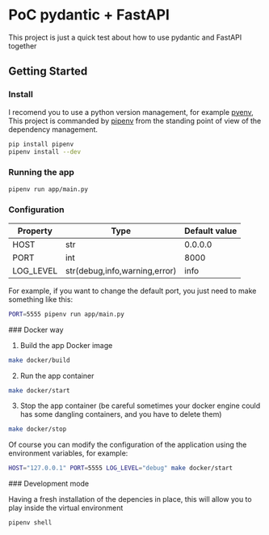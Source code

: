 # PoC pydantic + FastAPI

This project is just a quick test about how to use pydantic and FastAPI together

## Getting Started

### Install

I recomend you to use a python version management, for example [pyenv](https://github.com/pyenv/pyenv), This project is commanded by [pipenv](https://pipenv.pypa.io/en/latest/) from the standing point of view of the dependency management.

  ```bash
  pip install pipenv
  pipenv install --dev
  ```
### Running the app

  ```bash
  pipenv run app/main.py
  ```

### Configuration

| Property  | Type                          | Default value |
|-----------|-------------------------------|---------------|
| HOST      | str                           | 0.0.0.0       |
| PORT      | int                           | 8000          |
| LOG_LEVEL | str(debug,info,warning,error) | info          |

For example, if you want to change the default port, you just need to make something like this:

  ```bash
  PORT=5555 pipenv run app/main.py
  ```

### Docker way

1. Build the app Docker image

```bash
make docker/build
```

2. Run the app container

```bash
make docker/start
```

3. Stop the app container (be careful sometimes your docker engine could has some dangling containers, and you have to delete them)

```bash
make docker/stop
```

Of course you can modify the configuration of the application using the environment variables, for example:

```bash
HOST="127.0.0.1" PORT=5555 LOG_LEVEL="debug" make docker/start
```

### Development mode

Having a fresh installation of the depencies in place, this will allow you to play inside the virtual environment

```bash
pipenv shell
```

